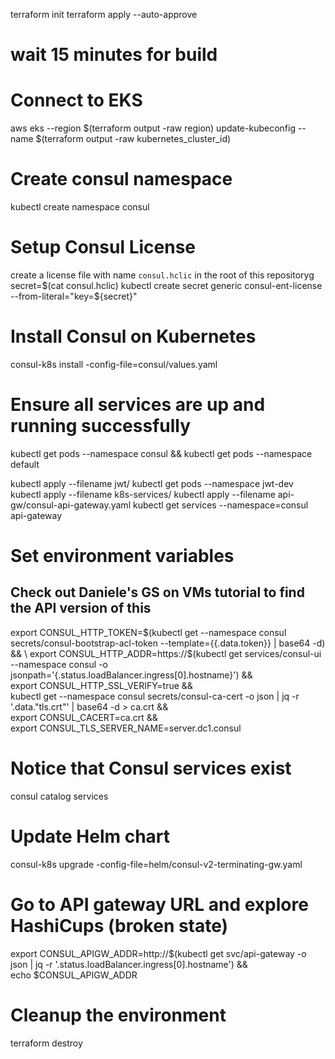 terraform init
terraform apply --auto-approve
# wait 15 minutes for build

# Connect to EKS
aws eks --region $(terraform output -raw region) update-kubeconfig --name $(terraform output -raw kubernetes_cluster_id)

# Create consul namespace
kubectl create namespace consul

# Setup Consul License
create a license file with name `consul.hclic` in the root of this repositoryg
secret=$(cat consul.hclic)
kubectl create secret generic consul-ent-license --from-literal="key=${secret}"

# Install Consul on Kubernetes
consul-k8s install -config-file=consul/values.yaml


# Ensure all services are up and running successfully
kubectl get pods --namespace consul && kubectl get pods --namespace default


kubectl apply --filename jwt/
kubectl get pods --namespace jwt-dev
kubectl apply --filename k8s-services/
kubectl apply --filename api-gw/consul-api-gateway.yaml
kubectl get services --namespace=consul api-gateway

# Set environment variables
## Check out Daniele's GS on VMs tutorial to find the API version of this
export CONSUL_HTTP_TOKEN=$(kubectl get --namespace consul secrets/consul-bootstrap-acl-token --template={{.data.token}} | base64 -d) && \
export CONSUL_HTTP_ADDR=https://$(kubectl get services/consul-ui --namespace consul -o jsonpath='{.status.loadBalancer.ingress[0].hostname}') && \
export CONSUL_HTTP_SSL_VERIFY=true && \
kubectl get --namespace consul secrets/consul-ca-cert -o json | jq -r '.data."tls.crt"' | base64 -d > ca.crt && \
export CONSUL_CACERT=ca.crt && \
export CONSUL_TLS_SERVER_NAME=server.dc1.consul

# Notice that Consul services exist
consul catalog services

# Update Helm chart
consul-k8s upgrade -config-file=helm/consul-v2-terminating-gw.yaml

# Go to API gateway URL and explore HashiCups (broken state)
export CONSUL_APIGW_ADDR=http://$(kubectl get svc/api-gateway -o json | jq -r '.status.loadBalancer.ingress[0].hostname') && \
echo $CONSUL_APIGW_ADDR



# Cleanup the environment
terraform destroy